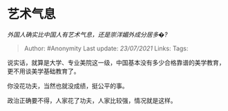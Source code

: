 # 艺术气息
*外国人确实比中国人有艺术气息，还是崇洋媚外成分居多�?*

> Author: #Anonymity
> Last update: *23/07/2021*
> Links:
> Tags:

说实话，就算是大学、专业美院这一级，中国基本没有多少合格靠谱的美学教育，更不用谈美学基础教育了。

你没花功夫，当然也就没成绩，挺公平的事。

政治正确要不得，人家花了功夫，人家比较强，情况就是这样。
